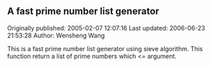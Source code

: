 ## A fast prime number list generator

Originally published: 2005-02-07 12:07:16
Last updated: 2006-06-23 21:53:28
Author: Wensheng Wang

This is a fast prime number list generator using sieve algorithm. This function return a list of prime numbers which <= argument.